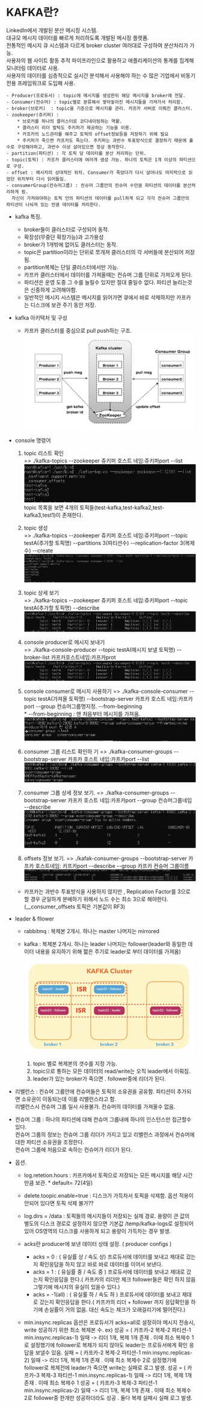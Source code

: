 # KAFKA란?

  LinkedIn에서 개발된 분산 메시징 시스템. <br> 대규모 메시지 데이터를 빠르게 처리하도록 개발된 메시징 플랫폼. <br> 
  전통적인 메시지 큐 시스템과 다르게 broker cluster 여러대로 구성하여 분산처리가 가능. <br>
  사용자의 웹 사이트 활동 추적 파이프라인으로 활용하고 애플리케이션의 통계를 집계해 모니터링 데이터로 사용. <br>
  사용자의 데이터를 심층적으로 실시간 분석해서 사용해야 하는 수 많은 기업에서 비동기 전용 프레임워크로 도입해 사용.
  
    - Producer(프로듀서) : topic에 메시지를 생성한뒤 해당 메시지를 broker에 전달.
    - Consumer(컨슈머) : topic별로 분류해서 쌓아놓아진 메시지들을 가져가서 처리함. 
    - broker(브로커)  : topic을 기준으로 메시지를 관리. 카프카 서버로 이뤄진 클러스터.
    - zookeeper(쥬키퍼) : 
        * 브로커를 하나의 클러스터로 코디네이팅하는 역활. 
        * 클러스터 리더 발탁도 주키퍼가 제공하는 기능을 이용. 
        * 카프카의 노드관리를 해주고 토픽의 offset정보등을 저장하기 위해 필요
        * 주키퍼가 죽으면 카프카도 죽는다. 주키퍼는 과반수 투표방식으로 결정하기 때문에 홀수로 구성해야하고, 과반수 이상 살아있으면 정상 동작한다.
    - partition(파티션) : 각 토픽 당 데이터를 분산 처리하는 단위. 
    - topic(토픽) : 카프카 클러스터에 여러개 생성 가능. 하나의 토픽은 1개 이상의 파티션으로 구성.
    - offset : 메시지의 상대적인 위치. Consumer가 죽었다가 다시 살아나도 마지막으로 읽었던 위치부터 다시 읽어들임.
    - consumerGroup(컨슈머그룹) : 컨슈머 그룹안의 컨슈머 수만큼 파티션의 데이터를 분산처리하게 됨.
      자신이 가져와야하는 토픽 안의 파티션의 데이터를 pull하게 되고 각각 컨슈머 그룹안의 파티션이 나눠져 있는 만큼 데이터를 처리한다. 
 
 * kafka 특징.
    - broker들이 클러스터로 구성되어 동작.
    - 확장성(무중단 확장가능)과 고가용성 
    - broker가 1개밖에 없어도 클러스터는 동작.
    - topic은 partition이라는 단위로 쪼개져 클러스터의 각 서버들에 분산되어 저장됨.    
    - partition복제는 단일 클러스터에서만 가능.
    - 카프카 클러스터에서 데이터를 가져올때는 컨슈머 그룹 단위로 가져오게 된다.
    - 파티션은 운영 도중 그 수를 늘릴수 있지만 절대 줄일수 없다. 파티션 늘리는것은 신중하게 고려해야함.
    - 일반적인 메시지 시스템은 메시지를 읽어가면 큐에서 바로 삭제하지만 카프카는 디스크에 보관 주기 동안 저장.
    
    
 * kafka 아키텍처 및 구성
    -  카프카 클러스터를 중심으로 pull push하는 구조.
    ![topic-list](./image/architecture.png)
    

 * console 명령어  
    1. topic 리스트 확인 <br>
     => ./kafka-topics --zookeeper 쥬키퍼 호스트 네임:쥬키퍼port --list
        ![topic-list](./image/topic-list.png) <br>
       topic 목록을 보면 4개의 토픽들(test-kafka,test-kafka2,test-kafka3,test1)이 존재한다.
       
    2. topic 생성 <br>
     => ./kafka-topics --zookeeper 쥬키퍼 호스트 네임:쥬키퍼port --topic  testA(추가할 토픽명) --partitions 3(파티션수) --replication-factor 3(복제수) --create
        ![topic-list](./image/topic-create.png)
              
    3. topic 상세 보기 <br>
     => ./kafka-topics --zookeeper 쥬키퍼 호스트 네임:쥬키퍼port --topic  testA(추가할 토픽명) --describe
        ![topic-list](./image/topic-describe.png)
                 
    4. console producer로 메시지 보내기  
     => ./kafka-console-producer --topic testA(메시지 보낼 토픽명) --broker-list 카프카호스트네임:카프카prot
        ![topic-list](./image/topic-describe.png)             
                           
    5. console consumer로 메시지 사용하기
    => ./kafka-console-consumer --topic testA(가져올 토픽명) --bootstrap-server 카프카 호스트 네임:카프카port --group 컨슈머그룹명지정. --from-beginning <br> * --from-beginning : 맨 처음부터 메시지를 가져옴.
        ![topic-list](./image/consumerGroup.png)   
  
    6. consumer 그룹 리스트 확인하
    기
    => ./kafka-consumer-groups --bootstrap-server 카프카 호스트 네임:카프카port --list<br>
        ![topic-list](./image/consumer-groupList.png)  
    
    7. consumer 그룹 상세 정보 보기.
    => ./kafka-consumer-groups --bootstrap-server 카프카 호스트 네임:카프카port --group 컨슈머그룹네임 --describe
        ![topic-list](./image/consumer-group-describe.png)
        
    8. offsets 정보 보기.
    => ./kafak-consumer-groups --bootstrap-server 카프카 호스트네임: 카프카port --describe --group 카프카 컨슈머 그룹이름 
    ![topic-list](./image/consumer-group-offset-describe.png)
       
        
   - 카프카는 과반수 투표방식을 사용하지 않지만 , Replication Factor를 3으로 할 경우 균일하게 분배하기 위해서 노드 수는 최소 3으로 해야한다.
   (__consumer_offsets 토픽은 기본값이 RF3)     
   
 * leader & fllower
   - rabbitmq : 복제본 2개시. 하나는 master 나머지는 mirrored
   - kafka : 복제본 2개시. 하나는 leader 나머지는 follower(leader와 동일한 데이터 내용을 유지하기 위해 짧은 주기로 leader로 부터 데이터를 가져옴)<br>
   
        ![topic-list](./image/ISR.png)  
        
        1. topic 별로 복제본의 갯수를 지정 가능.
        2. topic으로 통하는 모든 데이터의 read/write는 오직 leader에서 이뤄짐.
        3. leader가 있는 broker가 죽으면 . follower중에 리더가 된다.
        
 * 리밸런스 : 컨슈머 그룹안에 컨슈머들은 토픽의 소유권을 공유함. 파티션이 추가되면 소유권이 이동되는데 이를 리밸런스라고 함.<br>
             리밸런스시 컨슈머 그룹 일시 사용불가. 컨슈머의 데이터를 가져올수 없음.
            
  
 * 컨슈머 그룹 : 하나의 파티션에 대해 컨슈머 그룹내에 하나의 인스턴스만 접근할수 있다.  <br>
                컨슈머 그룹의 정보는 컨슈머 그룹 리더가 가지고 있고 리밸런스 과정에서 컨슈머에 대한 파티션 소유권을 조정한다. <br>
                컨슈머 그룹에 처음으로 속하는 컨슈머가 리더가 된다.
 
    
 * 옵션.
    - log.retetion.hours : 카프카에서 토픽으로 저장되는 모든 메시지를 해당 시간만큼 보관. * default= 72(4일)
    - delete.toopic.enable=true : 디스크가 가득차서 토픽을 삭제함. 옵션 적용이 안되어 있다면 토픽 삭제 불가??
    - log.dirs = /data : 토픽들의 메시지들이 저장되는 실제 경로. 용량이 큰 값의 별도의 디스크 경로로 설정하지 않으면 기본값 /temp/kafka-logs로 설정되어 있어 OS영역의 디스크를 사용하게 되고 용량이 가득차는 경우 발생. 
    - acks란 producer에 보낸 데이터 상태 설정. ( producer configs )
        - acks = 0  : ( 유실률 상 / 속도 상) 프로듀서에 데이터를 보내고 제대로 갔는지 확인응답을 하지 않고 바로 바로 데이터를 이어서 보낸다. <br>
        - acks = 1  : ( 유실률 중 / 속도 중 ) 프로듀서에 데이터를 보내고 제대로 갔는지 확인응답을 한다.( 카프카의 리더만 체크 follower들은 확인 하지 않음 그렇기에 메시지의 유실이 있을수 있다.)<br>
        - acks = -1(all)  : ( 유실률 하 / 속도 하 ) 프로듀서에 데이터를 보내고 제대로 갔는지 확인응답을 한다.( 카프카의 리더 + follower 까지 응답확인을 하기에 손실률이 거의 없음. 대신 속도는 체크가 오래걸리기에 떨어진다.)<br>
        
    - min.insync.replicas 옵션은 프로듀서가 acks=all로 설정히야 메시지 전송시, write 성공하기 위한 최소 복제본 수.
        ex)  성공 = ( 카프카-2 복제-2 파티션-1 min.insync.replicas-1) 일때 -> 리더 1개, 복제 1개 존재 . 이때 최소 복제수 1로 설정했기에 follower로 복제가 되지 않아도 leader는 프로듀서에게 확인 응답을 보낼수 있음.
             실패 = ( 카프카-2 복제-2 파티션-1 min.insync.replicas-2) 일때 -> 리더 1개, 복제 1개 존재 . 이때 최소 복제수 2로 설정했기에 follower로 복제전에 leader가 죽으면 write는 실패로 로그 발생.
             성공 = ( 카프카-3 복제-3 파티션-1 min.insync.replicas-1) 일때 -> 리더 1개, 복제 1개 존재 . 이때 최소 복제수 1
             성공 = ( 카프카-3 복제-3 파티션-1 min.insync.replicas-2) 일때 -> 리더 1개, 복제 1개 존재 . 이때 최소 복제수 2로  follower중 한개만 성공하더라도 성공 . 둘다 복제 실패시 실패 로그 발생.     
